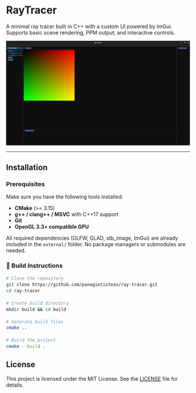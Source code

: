 # RayTracer

A minimal ray tracer built in C++ with a custom UI powered by ImGui.  
Supports basic scene rendering, PPM output, and interactive controls.

![Ray Tracer Screenshot](img/ray_tracer_gui.png)

---

## Installation

### Prerequisites

Make sure you have the following tools installed:

- **CMake** (>= 3.15)
- **g++ / clang++ / MSVC** with C++17 support
- **Git**
- **OpenGL 3.3+ compatible GPU**

All required dependencies (GLFW, GLAD, stb_image, ImGui) are already included in the `external/` folder. No package managers or submodules are needed.

### 🧱 Build Instructions

```bash
# Clone the repository
git clone https://github.com/panagiotisteas/ray-tracer.git
cd ray-tracer

# Create build directory
mkdir build && cd build

# Generate build files
cmake ..

# Build the project
cmake --build .
```

## License

This project is licensed under the MIT License. See the [LICENSE](LICENSE) file for details.
